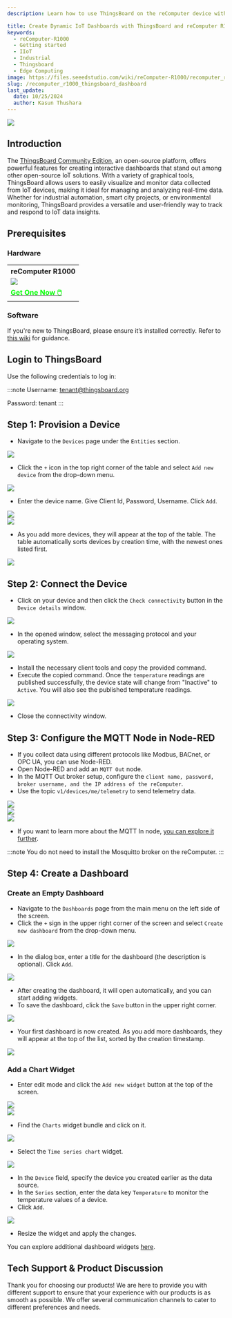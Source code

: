 ```yaml
---
description: Learn how to use ThingsBoard on the reComputer device with this step-by-step guide. Discover how to add devices, configure MQTT nodes, and create interactive dashboards using popular features for efficient data monitoring.

title: Create Dynamic IoT Dashboards with ThingsBoard and reComputer R1000
keywords:
  - reComputer-R1000
  - Getting started
  - IIoT
  - Industrial 
  - Thingsboard
  - Edge Computing
image: https://files.seeedstudio.com/wiki/reComputer-R1000/recomputer_r_images/01.png
slug: /recomputer_r1000_thingsboard_dashboard
last_update:
  date: 10/25/2024
  author: Kasun Thushara
---
```


<div style={{textAlign:'center'}}><img src="https://files.seeedstudio.com/wiki/reComputer-R1000/tb/dashboard/thingsboard.gif" style={{width:600}}/></div>

## Introduction

The [ThingsBoard Community Edition](https://thingsboard.io/), an open-source platform, offers powerful features for creating interactive dashboards that stand out among other open-source IoT solutions. With a variety of graphical tools, ThingsBoard allows users to easily visualize and monitor data collected from IoT devices, making it ideal for managing and analyzing real-time data. Whether for industrial automation, smart city projects, or environmental monitoring, ThingsBoard provides a versatile and user-friendly way to track and respond to IoT data insights.

## Prerequisites

### Hardware 

<div class="table-center">
	<table class="table-nobg">
    <tr class="table-trnobg">
      <th class="table-trnobg">reComputer R1000</th>
		</tr>
    <tr class="table-trnobg"></tr>
		<tr class="table-trnobg">
			<td class="table-trnobg"><div style={{textAlign:'center'}}><img src="https://files.seeedstudio.com/wiki/reComputer-R1000/recomputer_r_images/01.png" style={{width:300, height:'auto'}}/></div></td>
		</tr>
    <tr class="table-trnobg"></tr>
		<tr class="table-trnobg">
			<td class="table-trnobg"><div class="get_one_now_container" style={{textAlign: 'center'}}><a class="get_one_now_item" href="https://www.seeedstudio.com/reComputer-R1025-10-p-5895.html">
              <strong><span><font color={'FFFFFF'} size={"4"}> Get One Now 🖱️</font></span></strong>
          </a></div></td>
        </tr>
    </table>
    </div>

### Software

If you're new to ThingsBoard, please ensure it’s installed correctly. Refer to [this wiki](https://wiki.seeedstudio.com/recomputer_r1000_thingsboard_ce/) for guidance.

## Login to ThingsBoard
Use the following credentials to log in:

:::note
Username: tenant@thingsboard.org

Password: tenant
:::

## Step 1: Provision a Device

- Navigate to the `Devices` page under the `Entities` section.
  
<div style={{textAlign:'center'}}><img src="https://files.seeedstudio.com/wiki/reComputer-R1000/tb/dashboard/tb1.png" style={{width:600}}/></div>

- Click the `+` icon in the top right corner of the table and select `Add new device` from the drop-down menu.
<div style={{textAlign:'center'}}><img src="https://files.seeedstudio.com/wiki/reComputer-R1000/tb/dashboard/tb2.png" style={{width:600}}/></div>

- Enter the device name. Give Client Id, Password, Username. Click `Add`.
<div style={{textAlign:'center'}}><img src="https://files.seeedstudio.com/wiki/reComputer-R1000/tb/dashboard/tb3.png" style={{width:600}}/></div>
<div style={{textAlign:'center'}}><img src="https://files.seeedstudio.com/wiki/reComputer-R1000/tb/dashboard/mqtt4.PNG" style={{width:400}}/></div>

- As you add more devices, they will appear at the top of the table. The table automatically sorts devices by creation time, with the newest ones listed first.

<div style={{textAlign:'center'}}><img src="https://files.seeedstudio.com/wiki/reComputer-R1000/tb/dashboard/tb5.png" style={{width:600}}/></div>

## Step 2: Connect the Device
- Click on your device and then click the `Check connectivity` button in the `Device details` window.
  
<div style={{textAlign:'center'}}><img src="https://files.seeedstudio.com/wiki/reComputer-R1000/tb/dashboard/tb6.png" style={{width:600}}/></div>

- In the opened window, select the messaging protocol and your operating system.
  
<div style={{textAlign:'center'}}><img src="https://files.seeedstudio.com/wiki/reComputer-R1000/tb/dashboard/tb7.png" style={{width:600}}/></div>

- Install the necessary client tools and copy the provided command.
- Execute the copied command. Once the `temperature` readings are published successfully, the device state will change from "Inactive" to `Active`. You will also see the published temperature readings.

<div style={{textAlign:'center'}}><img src="https://files.seeedstudio.com/wiki/reComputer-R1000/tb/dashboard/tb8.png" style={{width:600}}/></div> 

- Close the connectivity window.

## Step 3: Configure the MQTT Node in Node-RED
- If you collect data using different protocols like Modbus, BACnet, or OPC UA, you can use Node-RED.
- Open Node-RED and add an `MQTT Out` node.
- In the MQTT Out broker setup, configure the `client name, password, broker username, and the IP address of the reComputer`.
- Use the topic `v1/devices/me/telemetry` to send telemetry data.

<div style={{textAlign:'center'}}><img src="https://files.seeedstudio.com/wiki/reComputer-R1000/tb/dashboard/mqtt1.PNG" style={{width:400}}/></div> 
<div style={{textAlign:'center'}}><img src="https://files.seeedstudio.com/wiki/reComputer-R1000/tb/dashboard/mqtt2.PNG" style={{width:400}}/></div>
<div style={{textAlign:'center'}}><img src="https://files.seeedstudio.com/wiki/reComputer-R1000/tb/dashboard/mqtt3.PNG" style={{width:400}}/></div>

- If you want to learn more about the MQTT In node, [you can explore it further](https://wiki.seeedstudio.com/recomputer_r1000_nodered_mqtt/). 

:::note
You do not need to install the Mosquitto broker on the reComputer.
:::



## Step 4: Create a Dashboard
### Create an Empty Dashboard
- Navigate to the `Dashboards` page from the main menu on the left side of the screen.
- Click the `+` sign in the upper right corner of the screen and select `Create new dashboard` from the drop-down menu.
  
<div style={{textAlign:'center'}}><img src="https://files.seeedstudio.com/wiki/reComputer-R1000/tb/dashboard/tb9.png" style={{width:600}}/></div> 

- In the dialog box, enter a title for the dashboard (the description is optional). Click `Add`.
<div style={{textAlign:'center'}}><img src="https://files.seeedstudio.com/wiki/reComputer-R1000/tb/dashboard/tb10.png" style={{width:600}}/></div> 

- After creating the dashboard, it will open automatically, and you can start adding widgets.
- To save the dashboard, click the `Save` button in the upper right corner.
<div style={{textAlign:'center'}}><img src="https://files.seeedstudio.com/wiki/reComputer-R1000/tb/dashboard/tb11.png" style={{width:600}}/></div> 

- Your first dashboard is now created. As you add more dashboards, they will appear at the top of the list, sorted by the creation timestamp.
<div style={{textAlign:'center'}}><img src="https://files.seeedstudio.com/wiki/reComputer-R1000/tb/dashboard/tb12.png" style={{width:600}}/></div> 

### Add a Chart Widget
- Enter edit mode and click the `Add new widget` button at the top of the screen.
<div style={{textAlign:'center'}}><img src="https://files.seeedstudio.com/wiki/reComputer-R1000/tb/dashboard/tb13.png" style={{width:600}}/></div> 

<div style={{textAlign:'center'}}><img src="https://files.seeedstudio.com/wiki/reComputer-R1000/tb/dashboard/tb14.png" style={{width:600}}/></div> 

- Find the `Charts` widget bundle and click on it.

<div style={{textAlign:'center'}}><img src="https://files.seeedstudio.com/wiki/reComputer-R1000/tb/dashboard/tb15.png" style={{width:600}}/></div> 

- Select the `Time series chart` widget.

<div style={{textAlign:'center'}}><img src="https://files.seeedstudio.com/wiki/reComputer-R1000/tb/dashboard/tb16.png" style={{width:600}}/></div> 


- In the `Device` field, specify the device you created earlier as the data source.
- In the `Series` section, enter the data key `Temperature` to monitor the temperature values of a device.
- Click `Add`.

<div style={{textAlign:'center'}}><img src="https://files.seeedstudio.com/wiki/reComputer-R1000/tb/dashboard/tb17.png" style={{width:600}}/></div> 

- Resize the widget and apply the changes.

You can explore additional dashboard widgets [here](https://thingsboard.io/docs/user-guide/dashboards/).




## Tech Support & Product Discussion

Thank you for choosing our products! We are here to provide you with different support to ensure that your experience with our products is as smooth as possible. We offer several communication channels to cater to different preferences and needs.

<div class="button_tech_support_container">
<a href="https://forum.seeedstudio.com/" class="button_forum"></a> 
<a href="https://www.seeedstudio.com/contacts" class="button_email"></a>
</div>

<div class="button_tech_support_container">
<a href="https://discord.gg/eWkprNDMU7" class="button_discord"></a> 
<a href="https://github.com/Seeed-Studio/wiki-documents/discussions/69" class="button_discussion"></a>
</div>